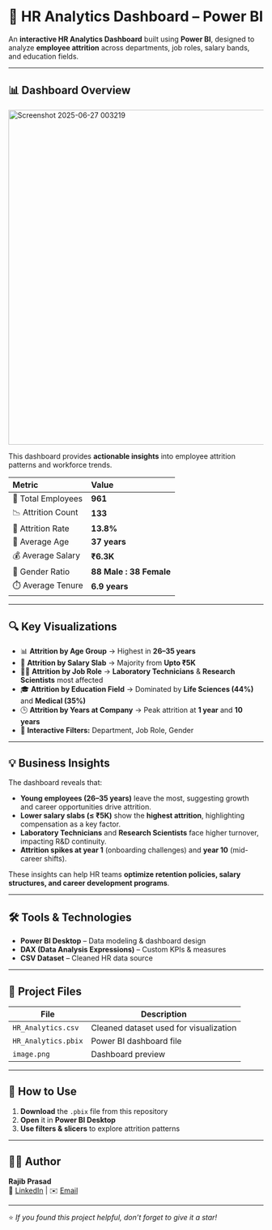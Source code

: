 # 🧩 HR Analytics Dashboard – Power BI

An **interactive HR Analytics Dashboard** built using **Power BI**, designed to analyze **employee attrition** across departments, job roles, salary bands, and education fields.

---

## 📊 Dashboard Overview
<img width="1175" height="660" alt="Screenshot 2025-06-27 003219" src="https://github.com/user-attachments/assets/7aec198b-8f9f-400b-8658-43da05b6338f" />

This dashboard provides **actionable insights** into employee attrition patterns and workforce trends.  

| Metric | Value |
|:-------|:------|
| 👥 Total Employees | **961** |
| 📉 Attrition Count | **133** |
| 🔁 Attrition Rate | **13.8%** |
| 🎂 Average Age | **37 years** |
| 💰 Average Salary | **₹6.3K** |
| 🚻 Gender Ratio | **88 Male : 38 Female** |
| ⏱️ Average Tenure | **6.9 years** |

---

## 🔍 Key Visualizations

- 📊 **Attrition by Age Group** → Highest in **26–35 years**  
- 💸 **Attrition by Salary Slab** → Majority from **Upto ₹5K**  
- 🧑‍💼 **Attrition by Job Role** → **Laboratory Technicians** & **Research Scientists** most affected  
- 🎓 **Attrition by Education Field** → Dominated by **Life Sciences (44%)** and **Medical (35%)**  
- 🕒 **Attrition by Years at Company** → Peak attrition at **1 year** and **10 years**  
- 🧭 **Interactive Filters:** Department, Job Role, Gender  

---

## 💡 Business Insights

The dashboard reveals that:  
- **Young employees (26–35 years)** leave the most, suggesting growth and career opportunities drive attrition.  
- **Lower salary slabs (≤ ₹5K)** show the **highest attrition**, highlighting compensation as a key factor.  
- **Laboratory Technicians** and **Research Scientists** face higher turnover, impacting R&D continuity.  
- **Attrition spikes at year 1** (onboarding challenges) and **year 10** (mid-career shifts).  

These insights can help HR teams **optimize retention policies, salary structures, and career development programs**.

---

## 🛠️ Tools & Technologies

- **Power BI Desktop** – Data modeling & dashboard design  
- **DAX (Data Analysis Expressions)** – Custom KPIs & measures  
- **CSV Dataset** – Cleaned HR data source  

---

## 📁 Project Files

| File | Description |
|------|-------------|
| `HR_Analytics.csv` | Cleaned dataset used for visualization |
| `HR_Analytics.pbix` | Power BI dashboard file |
| `image.png` | Dashboard preview |

---

## 🚀 How to Use

1. **Download** the `.pbix` file from this repository  
2. **Open** it in **Power BI Desktop**  
3. **Use filters & slicers** to explore attrition patterns  

---

## 👩‍💻 Author

**Rajib Prasad**  
📎 [LinkedIn](www.linkedin.com/in/prasadrajib/) | ✉️ [Email](rajibprasad817@gmail.com)

---

⭐ *If you found this project helpful, don’t forget to give it a star!*
